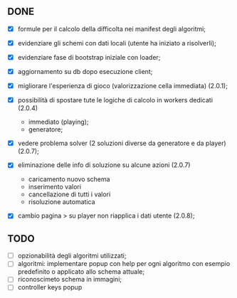 ## DONE

- [x] formule per il calcolo della difficolta nei manifest degli algoritmi;
- [x] evidenziare gli schemi con dati locali (utente ha iniziato a risolverli);
- [x] evidenziare fase di bootstrap iniziale con loader;
- [x] aggiornamento su db dopo esecuzione client; 
- [x] migliorare l'esperienza di gioco (valorizzazione cella immediata) (2.0.1);
- [x] possibilità di spostare tute le logiche di calcolo in workers dedicati  (2.0.4)
  - immediato (playing);
  - generatore;
- [x] vedere problema solver (2 soluzioni diverse da generatore e da player)  (2.0.7);
- [x] eliminazione delle info di soluzione su alcune azioni (2.0.7)
  - caricamento nuovo schema
  - inserimento valori
  - cancellazione di tutti i valori
  - risoluzione automatica
- [x] cambio pagina > su player non riapplica i dati utente (2.0.8);



## TODO

- [ ] opzionabilità degli algoritmi utilizzati;
- [ ] algoritmi: implementare popup con help per ogni algoritmo con esempio
  predefinito o applicato allo schema attuale;
- [ ] riconoscimeto schema in immagini;
- [ ] controller keys popup
